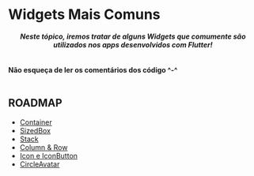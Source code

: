 # Widgets Mais Comuns

<div align='center'>
    <i>
        <b>
            Neste tópico, iremos tratar de alguns Widgets que comumente são utilizados nos apps desenvolvidos com Flutter!
        </b>
    </i>
</div>

</br>
</br>
<b>Não esqueça de ler os comentários dos código ^-^</b>
</br>
</br>

## ROADMAP

- [Container](container.md)
- [SizedBox](sizedbox.md)
- [Stack](stack.md)
- [Column & Row](column_row.md)
- [Icon e IconButton](icon_e_icon_button.md)
- [CircleAvatar](circle_avatar.md)

